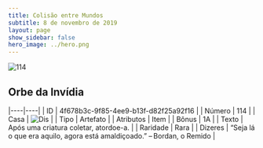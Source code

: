 ```yaml
---
title: Colisão entre Mundos
subtitle: 8 de novembro de 2019
layout: page
show_sidebar: false
hero_image: ../hero.png
---
```


![114](https://cdn.keyforgegame.com/media/card_front/pt/452_114_CPVJV2XPX5W6_pt.png)

## Orbe da Invídia

|----|----|
| ID | 4f678b3c-9f85-4ee9-b13f-d82f25a92f16 |
| Número | 114 |
| Casa | ![Dis](https://archonarcana.com/images/thumb/e/e8/Dis.png/22px-Dis.png "Dis") |
| Tipo | Artefato |
| Atributos | Item |
| Bônus | 1A |
| Texto | Após uma criatura coletar, atordoe-a. |
| Raridade | Rara |
| Dizeres | “Seja lá o que era aquilo, agora está amaldiçoado.” – Bordan, o Remido |
